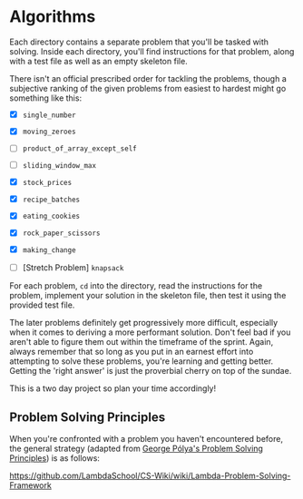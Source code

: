 # Algorithms

Each directory contains a separate problem that you'll be tasked with solving.  Inside each directory, you'll find instructions for that problem, along with a test file as well as an empty skeleton file. 

There isn't an official prescribed order for tackling the problems, though a subjective ranking of the given problems from easiest to hardest might go something like this:

- [X] `single_number`
- [X] `moving_zeroes`
- [ ] `product_of_array_except_self`
- [ ] `sliding_window_max`
- [X] `stock_prices`
- [X] `recipe_batches`
- [X] `eating_cookies`
- [X] `rock_paper_scissors`
- [X] `making_change`
- [ ] [Stretch Problem] `knapsack`



For each problem, `cd` into the directory, read the instructions for the
problem, implement your solution in the skeleton file, then test it using the
provided test file.

The later problems definitely get progressively more difficult, especially when
it comes to deriving a more performant solution. Don't feel bad if you aren't
able to figure them out within the timeframe of the sprint. Again, always
remember that so long as you put in an earnest effort into attempting to solve
these problems, you're learning and getting better. Getting the 'right answer'
is just the proverbial cherry on top of the sundae.

This is a two day project so plan your time accordingly!

## Problem Solving Principles

When you're confronted with a problem you haven't encountered before, the
general strategy (adapted from [George Pólya's Problem Solving
Principles](https://en.wikipedia.org/wiki/How_to_Solve_It)) is as follows:

https://github.com/LambdaSchool/CS-Wiki/wiki/Lambda-Problem-Solving-Framework

